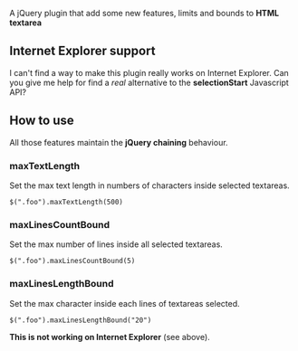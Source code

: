 A jQuery plugin that add some new features, limits and bounds to **HTML textarea**

## Internet Explorer support ##
I can't find a way to make this plugin really works on Internet Explorer. Can you give me help for find a _real_ alternative to the **selectionStart** Javascript API?

## How to use ##

All those features maintain the **jQuery chaining** behaviour.

### maxTextLength ###

Set the max text length in numbers of characters inside selected textareas.

```
$(".foo").maxTextLength(500)
```

### maxLinesCountBound ###

Set the max number of lines inside all selected textareas.

```
$(".foo").maxLinesCountBound(5)
```

### maxLinesLengthBound ###

Set the max character inside each lines of textareas selected.

```
$(".foo").maxLinesLengthBound("20")
```

**This is not working on Internet Explorer** (see above).